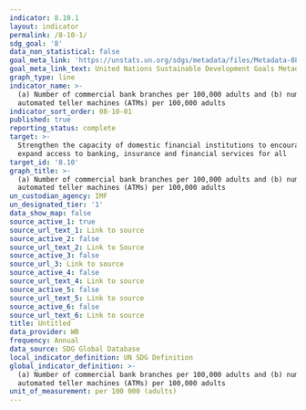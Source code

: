 ```yaml
---
indicator: 8.10.1
layout: indicator
permalink: /8-10-1/
sdg_goal: '8'
data_non_statistical: false
goal_meta_link: 'https://unstats.un.org/sdgs/metadata/files/Metadata-08-10-01.pdf'
goal_meta_link_text: United Nations Sustainable Development Goals Metadata (pdf 525kB)
graph_type: line
indicator_name: >-
  (a) Number of commercial bank branches per 100,000 adults and (b) number of
  automated teller machines (ATMs) per 100,000 adults
indicator_sort_order: 08-10-01
published: true
reporting_status: complete
target: >-
  Strengthen the capacity of domestic financial institutions to encourage and
  expand access to banking, insurance and financial services for all
target_id: '8.10'
graph_title: >-
  (a) Number of commercial bank branches per 100,000 adults and (b) number of
  automated teller machines (ATMs) per 100,000 adults
un_custodian_agency: IMF
un_designated_tier: '1'
data_show_map: false
source_active_1: true
source_url_text_1: Link to source
source_active_2: false
source_url_text_2: Link to Source
source_active_3: false
source_url_3: Link to source
source_active_4: false
source_url_text_4: Link to source
source_active_5: false
source_url_text_5: Link to source
source_active_6: false
source_url_text_6: Link to source
title: Untitled
data_provider: WB
frequency: Annual
data_source: SDG Global Database
local_indicator_definition: UN SDG Definition
global_indicator_definition: >-
  (a) Number of commercial bank branches per 100,000 adults and (b) number of
  automated teller machines (ATMs) per 100,000 adults
unit_of_measurement: per 100 000 (adults)
---
```

